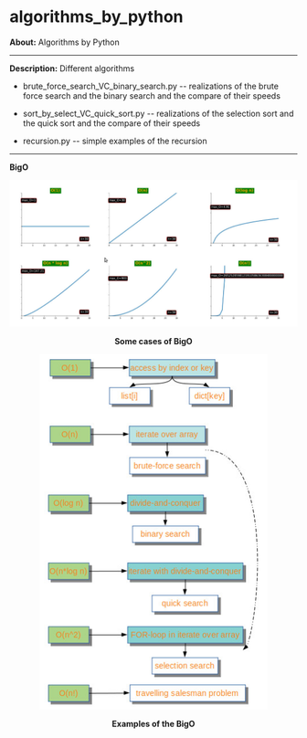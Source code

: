 # algorithms_by_python


**About:** Algorithms by Python

<hr>

**Description:** Different algorithms

- brute_force_search_VC_binary_search.py -- realizations of the brute force search and the binary search and the compare of their speeds

- sort_by_select_VC_quick_sort.py -- realizations of the selection sort and the quick sort and the compare of their speeds

- recursion.py -- simple examples of the recursion 

<hr>

**BigO**

<p align="center">
  <img width = "800" src="screenshots/bigO.jpg"/>
<p align="center"><b>Some cases of BigO</b><p align="center">
</p>

<p align="center">
  <img width = "400" src="screenshots/bigO_examples.jpg"/>
<p align="center"><b>Examples of the BigO</b><p align="center">
</p>

